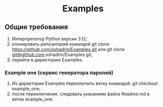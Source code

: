 <h1 align="center">Examples</h1>

## Общие требования

1) Интерпретатор Python версии 3.12;
2) клонировать репозиторий командой git clone https://github.com/sshadrin/Examples.git или git clone git@github.com:sshadrin/Examples.git;
3) перейти в директорию Examples.

### Example one (сервис генератора паролей)

1) Из директории Examples переключить ветку командой: git checkout example_one;
2) после переключения, следовать указаниям файла Readme.md в ветке example_one.